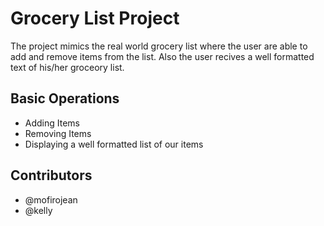 # Grocery List Project

The project mimics the real world grocery list where the user are able to add and remove items from the list. Also the user recives a well formatted text of his/her groceory list.

## Basic Operations
- Adding Items
- Removing Items
- Displaying a well formatted list of our items


## Contributors
- @mofirojean
- @kelly